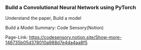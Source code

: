 ### Build a Convolutional Neural Network using PyTorch
Understand the paper, Build a model


Build a Model Summary: Code Sensory(Notion)

Page-Link: https://codesensory.notion.site/Show-more-146735b05d378010a988d7e4da4aa8f5
